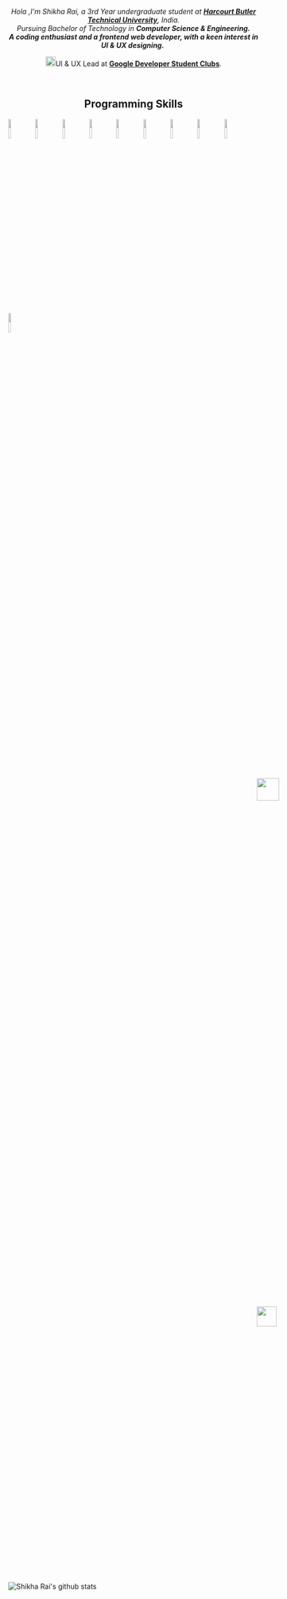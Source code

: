 
<p align="center">
  <em>
    Hola ,I'm Shikha Rai, a 3rd Year undergraduate student at <a href="https://hbtu.ac.in/"> <b>Harcourt Butler Technical University</b></a>, India.<br>
    Pursuing Bachelor of Technology in <b>Computer Science & Engineering.</b><br>
    <b>A coding enthusiast and a frontend web developer, with a keen interest in UI & UX designing.</b>&nbsp;</b>  </em>
</h1>
</p>

<!--<p align="center">
<p align="center"> <img src="https://komarev.com/ghpvc/?username=srai0109&color=red" /> </p>
</p>-->

<p align="center">
  <img alt="GIF" src="https://github.com/mohitjaisal/ImageStore/blob/master/RawImages/dsc_logo.png" width="20vw"/>UI & UX Lead at <a href="https://dsc.hbtu.in/team"><b> Google Developer Student Clubs</b></a>.
<br>
</p>
  
<br>

<h2 align="center"> Programming Skills</h2>
<p>
   
  <code><img width="10%" src="https://github.com/mohitjaisal/ImageStore/blob/master/Readme-MohitJaisal/Programming-Skills/1c.png"></code>
  <code><img width="10%" src="https://github.com/mohitjaisal/ImageStore/blob/master/Readme-MohitJaisal/Programming-Skills/2cpp.png"></code>
  <code><img width="10%" src="https://github.com/mohitjaisal/ImageStore/blob/master/Readme-MohitJaisal/Programming-Skills/4js.png"></code>
  <code><img width="10%" src="https://github.com/mohitjaisal/ImageStore/blob/master/Readme-MohitJaisal/Programming-Skills/5html.png"></code>
  <code><img width="10%" src="https://github.com/mohitjaisal/ImageStore/blob/master/Readme-MohitJaisal/Programming-Skills/6css.png"></code>
  <code><img width="10%" src="https://github.com/mohitjaisal/ImageStore/blob/master/Readme-MohitJaisal/Programming-Skills/7.jquery.svg"></code>
  <code><img width="10%" src="https://github.com/mohitjaisal/ImageStore/blob/master/Readme-MohitJaisal/Programming-Skills/8.bootstrap.svg"></code>
  <code><img width="10%" src="https://github.com/mohitjaisal/ImageStore/blob/master/Readme-MohitJaisal/Programming-Skills/26.git.svg"></code>
  <code><img width="10%" src="https://github.com/mohitjaisal/ImageStore/blob/master/Readme-MohitJaisal/Programming-Skills/27.github.svg"></code>
  <code><img width="10%" src="https://github.com/mohitjaisal/ImageStore/blob/master/Readme-MohitJaisal/Programming-Skills/28.visualstudio-code.svg"></code>
  


</p>
<br>

<p align="center">
  
  <a href="https://www.linkedin.com/in/shikha-rai-53a261194/">
    <img src="https://raw.githubusercontent.com/alexnaiman/alexnaiman/master/resources/linkedin.webp" height="45px" style="margin: 500px;" />
  </a>&nbsp; &nbsp; &nbsp;

  <a href="mailto:srai61778@gmail.com">
    <img src="https://raw.githubusercontent.com/alexnaiman/alexnaiman/master/resources/gmail.png" height="40px" style="margin: 500px;" />
  </a>
  
</p>
  
 <img align="center" alt="Shikha Rai's github stats" src="https://github-readme-stats.vercel.app/api?username=srai0109&show_icons=true&hide_border=true"/>

<br>
 
  
